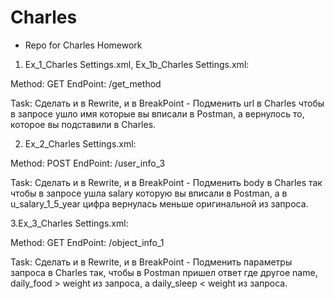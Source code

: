 # Charles
- Repo for Charles Homework
1. Ex_1_Charles Settings.xml, Ex_1b_Charles Settings.xml:

Method: GET
EndPoint: /get_method

Task:
Сделать и в Rewrite, и в BreakPoint - Подменить url в Charles чтобы в запросе ушло имя которые вы вписали в Postman, а вернулось то, которое вы подставили в Charles.

2. Ex_2_Charles Settings.xml:

Method: POST
EndPoint: /user_info_3

Task:
Сделать и в Rewrite, и в BreakPoint - Подменить body в Charles так чтобы в запросе ушла salary которую вы вписали в Postman, а в u_salary_1_5_year цифра вернулась меньше оригинальной из запроса.

3.Ex_3_Charles Settings.xml:

Method: GET
EndPoint: /object_info_1

Task:
Сделать и в Rewrite, и в BreakPoint - Подменить параметры запроса в Charles так, чтобы в Postman пришел ответ где другое name, daily_food > weight из запроса, а daily_sleep < weight из запроса.
